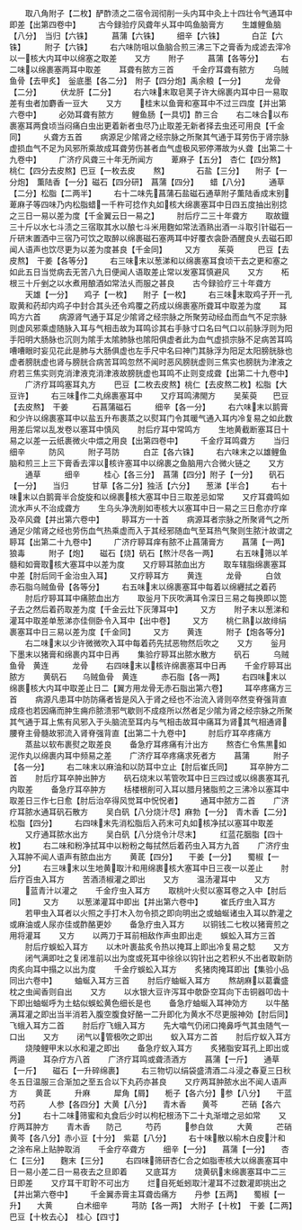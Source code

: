 <!-- { "loadSidebar": true } -->
　　取八角附子【二枚】酽酢渍之二宿令润彻削一头内耳中灸上十四壮令气通耳中即差【出第四卷中】
　　古今録验疗风聋年乆耳中鸣鱼脑膏方
　　生雄鲤鱼脑【八分】　当归【六铢】　　　菖蒲【六铢】
　　细辛【六铢】　　　　白芷【六铢】　　　附子【六铢】
　　右六味防咀以鱼脑合煎三沸三下之膏香为成滤去滓冷以一核大内耳中以绵塞之取差
　　又方
　　附子　　　菖蒲【各等分】
　　右二味以绵裹塞两耳中取差
　　耳聋有脓方三首
　　千金疗耳聋有脓方
　　乌贼鱼骨【去甲炙】　釡底墨【各二分】　附子【四分炮】禹余粮【一分】　　　龙骨【二分】　　　伏龙肝【二分】
　　右六味末取皂荚子许大绵裹内耳中日一易取差有虫者加麝香一豆大
　　又方
　　桂末以鱼膏和塞耳中不过三四度【并出第六卷中】
　　必効耳聋有脓方
　　鲤鱼肠【一具切】酢三合
　　右二味合以布裹塞耳两食顷当闷痛白虫出更着新者虫尽乃止取差无新者择去虫还可用良【千金同】
　　乆聋方五首
　　病源足少隂肾之经宗脉之所聚其气通于耳劳伤于肾宗脉虚损血气不足为风邪所乘故成耳聋劳伤甚者血气虚极风邪停滞故为乆聋【出第二十九卷中】
　　广济疗风聋三十年无所闻方
　　萆麻子【五分】　杏仁【四分熬】　桃仁【四分去皮熬】巴豆【一枚去皮
　　熬】　　　　石盐【三分】　　附子【一分炮】　薫陆香【一分】磁石【四分研】　菖蒲【四分】　　蜡【八分】　　　通草【二分】松脂【二两半】
　　右十二味先菖蒲石盐磁石通草附子薫陆香成末别萆麻子等四味乃内松脂蜡一千杵可捻作丸如核大绵裹塞耳中日四五度抽出别捻之三日一易以差为度【千金翼云日一易之】
　　肘后疗二三十年聋方
　　取故鐡三十斤以水七斗渍之三宿取其水以酿七斗米用麴如常法酒熟出酒一斗取引针磁石一斤研末置酒中三宿乃可饮之取醉以绵裹磁石塞两耳中好覆衣衾卧酒醒良乆去磁石即闻人语声也饮尽更为以差为度甚良【千金同】
　　又方
　　茱萸　　　巴豆【去皮熬】　干姜【各等分】
　　右三味末以葱涕和以绵裹塞耳食顷干去之更和塞之如此五日当觉病去无苦八九日便闻人语取差止常以发塞耳慎避风
　　又方
　　柘根三十斤剉之以水煮用酿酒如常法乆而服之甚良
　　古今録验疗三十年聋方
　　天雄【一分】　　鸡子【一枚】　　附子【一枚】
　　右三味末取鸡子开一孔取黄和药却内鸡子中封合其头还令鸡覆之药成以绵裹塞所聋耳中取差为度
　　耳鸣方六首
　　病源肾气通于耳足少隂肾之经宗脉之所聚劳动经血而血气不足宗脉则虚风邪乘虚随脉入耳与气相击故为耳鸣诊其右手脉寸口名曰气口以前脉浮则为阳手阳明大肠脉也沉则为隂手太隂肺脉也隂阳俱虚者此为血气虚损宗脉不足病苦耳鸣嘈嘈眼时妄见花此是肺与大肠俱虚也左手尺中名曰神门其脉浮为阳足太阳膀胱脉也虚者膀胱虚也肾与膀胱合病苦耳鸣忽然不闻时恶风膀胱虚则三焦实也膀胱为津液之府若三焦实则克消津液克消津液故膀胱虚也耳鸣不止则变成聋【出第二十九卷中】
　　广济疗耳鸣塞耳丸方
　　巴豆【二枚去皮熬】桃仁【去皮熬二枚】松脂【大豆许】
　　右三味作二丸绵裹塞耳中
　　又疗耳鸣沸閙方
　　吴茱萸　　巴豆【去皮熬】　干姜　　　石菖蒲磁石　　　细辛【各一分】
　　右六味末以鹅膏和少许以绵裹塞耳中以盐五升布裹蒸之以熨耳门令其暖气通入耳内冷复易之如此数用差后常以乱发卷以塞耳中慎风
　　肘后疗耳中常鸣方
　　生地黄截断塞耳日十易之以差一云纸裹微火中煨之用良【出第四卷中】
　　千金疗耳鸣聋方
　　当归　　　细辛　　　防风　　　附子芎防　　　白芷【各六铢】
　　右六味末之以雄鲤鱼脑和煎三上三下膏香去滓以核许塞耳中以绵裹之鱼脑用六合微火链之
　　又方
　　通草　　　细辛　　　桂心【各三分】　菖蒲【四分】附子【一分】　　矾石【一分】　　当归　　　甘草【各二分】独活【六分】　　葱涕【半合】
　　右十味末以白鹅膏半合旋旋和以绵裹核大塞耳中日三取差忌如常
　　又疗耳聋鸣如流水声乆不治成聋方
　　生乌头净洗削如枣核大以塞耳中日一易之三日愈亦疗痒及卒风聋【并出第六卷中】
　　聤耳方一十首
　　病源耳者宗脉之所聚肾气之所通足少隂肾之经也劳伤血气热乘虚而入于其经邪随血气至耳热气聚则生脓汁故谓之聤耳【出第二十九卷中】
　　广济疗聤耳痒有脓不止菖蒲膏方
　　菖蒲【一两】　　狼毒　　　附子【炮】　　磁石【烧】矾石【熬汁尽各一两】
　　右五味筛以羊髓和如膏取核大塞耳中以差为度
　　又疗聤耳脓血出方
　　取车辖脂绵裹塞耳中差【肘后同千金治虫入耳】
　　又疗聤耳方
　　黄连　　　龙骨　　　白敛　　　赤石脂乌贼鱼骨【各等分】
　　右五味末以绵裹塞耳中每着以绵纒拭之着药
　　肘后疗聤耳耳中痛脓血出方
　　取釡月下灰吹满耳令深日三易之每换即以箆子去之然后着药取差为度【千金云灶下灰薄耳中】
　　又方
　　附子末以葱涕和灌耳中取差单葱涕亦佳侧卧令入耳中【出中卷】
　　又方
　　桃仁熟以故绯绢裹塞耳中日三易以差为度【千金同】
　　又方
　　黄连　　　附子【炮各等分】
　　右二味末以少许微微吹入耳中每着药先拭恶物然后吹之
　　又方
　　釡月下墨末以猪膏和绵裹内耳中日再
　　集验疗聤耳出脓水散方
　　矾石　　　乌贼鱼骨　黄连　　　龙骨
　　右四味末以核许绵裹塞耳中日再
　　千金疗聤耳出脓方
　　黄矾石　　乌贼鱼骨　黄连　　　赤石脂【各一两】
　　右四味末以绵裹核大内耳中取差止日二【翼方用龙骨无赤石脂出第六卷】
　　耳卒疼痛方三首
　　病源凡患耳中防防痛者皆是风入于肾之经也不治流入肾则卒然变脊强背直成痉也若因痛而肿生痈疖脓溃邪气歇则不成痉所以然者足少隂为肾之经宗脉之所聚其气通于耳上焦有风邪入于头脑流至耳内与气相击故耳中痛耳为肾其气相通肾腰脊主骨髓故邪流入肾脊强背直【出第二十九卷中】
　　肘后疗耳卒疼痛方
　　蒸盐以软布裹熨之取差良
　　备急疗耳疼痛有汁出方
　　熬杏仁令焦黒如泥作丸以绵裹内耳中频易之差
　　广济疗耳卒疼痛求死者方
　　菖蒲　　　附子【各一分】
　　右二味末以麻油和以防耳中立止【肘后崔氏同】
　　耳卒肿方二首
　　肘后疗耳卒肿出肿方
　　矾石烧末以苇管吹耳中日三四过或以绵裹塞耳孔内取差
　　备急疗耳卒肿方
　　栝楼根削可入耳以腊月猪脂煎之三沸冷以塞耳中取差日三作七日愈【肘后治卒得风觉耳中怳怳者】
　　通耳中脓方二首
　　广济疗耳脓水通耳矾石散方
　　吴白矾【八分烧汁尽】麻勃【一分】　青木香【二分】　松脂【四分】
　　右四味末先消松脂后入药末可丸如核净拭以塞耳中取差
　　又疗通耳脓水出方
　　吴白矾【八分烧令汁尽末】　　　红蓝花胭脂【四十枚】
　　右二味和粉净拭耳中以粉粉之每拭然后着药虫入耳方九首
　　广济疗虫入耳肿不闻人语声有脓血出方
　　黄茋【四分】　　干姜【一分】　　蜀椒【一分】
　　右三味末以生地黄取汁和用绵裹核大塞耳中日三夜一以差止
　　肘后疗百虫入耳方
　　苦酒渍椒灌之即出
　　又方
　　温汤灌耳中
　　又方
　　蓝青汁以灌之
　　千金疗虫入耳方
　　取桃叶火熨以塞耳卷之入中【肘后同】
　　又方
　　以葱涕灌耳中即出【并出第六卷中】
　　崔氏疗虫入耳方
　　若甲虫入耳者以火照之手打木入勿令损之即向明出之或蚰蜒诸虫入耳以酢灌之或麻油或人尿亦佳或酢酪更妙
　　备急疗虫入耳方
　　以铜钱二七枚以猪膏煎之用将灌耳
　　又方
　　以两刀于耳前相敌作声虫即出走
　　蜈蚣入耳方三首
　　肘后疗蜈蚣入耳方
　　以木叶裹盐炙令热以掩耳上即出冷复易之騐
　　又方
　　闭气满即吐之复闭准前以出为度或死耳中徐徐以钩针出之若积乆不出者取新防肉炙向耳中搨之以出为度
　　千金疗蜈蚣入耳方
　　炙猪肉掩耳即出【集验小品同出六卷中】
　　蚰蜒入耳方三首
　　肘后疗蚰蜒入耳方
　　熬胡麻以葛囊盛枕之虫闻香则自出
　　又方
　　以水银大豆许泻耳中欹卧空耳向下击铜器叩齿十下即出蚰蜒呼为土蛄似蜈蚣黄色细长是也
　　备急疗蚰蜒入耳神効方
　　以牛酪满耳灌之即出当半消若入腹空腹食好酪一二升即化为黄水不尽更服神効【肘后同】飞蛾入耳方二首
　　肘后疗飞蛾入耳方
　　先大噏气仍闭口掩鼻呼气其虫随气一口出
　　又方
　　闭气以管极吹之即出
　　蚁入耳方二首
　　肘后疗蚁入耳方
　　烧陵鲤甲末以水和灌之即出
　　备急疗蚁入耳方
　　炙猪脂安耳孔上即出或两邉
　　耳杂疗方八首
　　广济疗耳鸣或聋渍酒方
　　菖蒲【一斤】　　通草【一斤】　　磁石【一升碎绵裹】
　　右三物切以绢袋盛清酒二斗浸之春夏三日秋冬五日温服三合渐加之至五合以下丸药亦甚良
　　又疗两耳肿脓水出不闻人语声方
　　黄茋　　　升麻　　　犀角【屑】　　栀子【各六分】参【八分】　　干蓝　　　芍药　　　人参【各四分】大黄【八分】　　青木香　　黄芩　　　芒硝【各六分】
　　右十二味筛蜜和丸食后少时以枸杞根汤下二十丸渐増之忌如常
　　又疗两耳肿方
　　青木香　　防己　　　芍药　　　参白敛　　　大黄　　　芒硝　　　黄芩【各八分】赤小豆【十分】　紫葛【八分】
　　右十味散以榆木白皮汁和之涂布帛上贴肿取消
　　千金疗卒聋方
　　细辛【一分】　　菖蒲【一分】　　杏仁【三分】　　麴末【三分】
　　右四味筛研杏仁合之如脂枣核大以绵裹塞耳中日一易小差二日一易夜去之旦即着
　　又底耳方
　　烧黄矾末绵裹塞耳中二三日即差
　　又疗耳干耵聍不可出方
　　烂自死蚯蚓取汁灌耳不过数灌即挑出之【并出第六卷中】
　　千金翼赤膏主耳聋齿痛方
　　丹参【五两】　　蜀椒【一升】　　大黄　　　白术细辛　　　芎防【各一两】　大附子【十枚】　干姜【二两】巴豆【十枚去心】　桂心【四寸】

